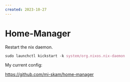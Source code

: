 ```yaml
---
created: 2023-10-27
---
```

# Home-Manager


Restart the nix daemon.
```nix
sudo launchctl kickstart -k system/org.nixos.nix-daemon
```

My current config:

https://github.com/mi-skam/home-manager

